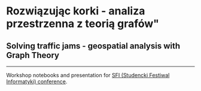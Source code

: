 # Rozwiązując korki - analiza przestrzenna z teorią grafów"
## Solving traffic jams - geospatial analysis with Graph Theory

---

Workshop notebooks and presentation for [SFI (Studencki Festiwal Informatyki) conference](https://sfi.pl/en/editions/19th-sfi-academic-festiwal/workshops/rozwiazujac-korki-analiza-przestrzenna-z-teoria-grafow/).
